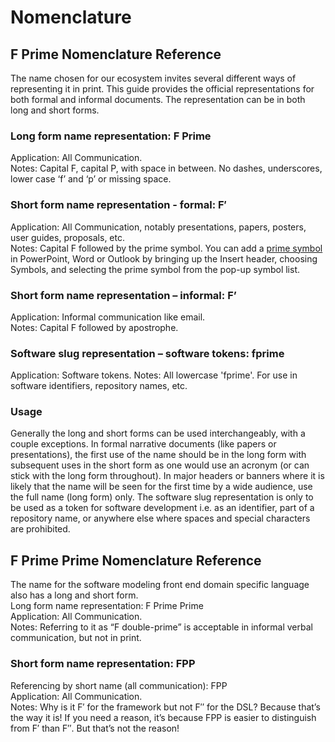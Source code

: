 # Nomenclature

## F Prime Nomenclature Reference

The name chosen for our ecosystem invites several different ways of representing it in print. This guide provides the official representations for both formal and informal documents.
The representation can be in both long and short forms.
 
### Long form name representation: F Prime
Application: All Communication.  
Notes:  Capital F, capital P, with space in between. No dashes, underscores, lower case ‘f’ and ‘p’ or missing space.
 
### Short form name representation - formal: F′
Application: All Communication, notably presentations, papers, posters, user guides, proposals, etc.  
Notes: Capital F followed by the prime symbol. You can add a [prime symbol](https://en.wikipedia.org/wiki/Prime_(symbol)) in PowerPoint, Word or Outlook by bringing up the Insert header, choosing Symbols, and selecting the prime symbol from the pop-up symbol list.
 
### Short form name representation – informal: F’
Application: Informal communication like email.  
Notes: Capital F followed by apostrophe.

### Software slug representation – software tokens: fprime
Application: Software tokens.
Notes: All lowercase 'fprime'. For use in software identifiers, repository names, etc.
 
### Usage
Generally the long and short forms can be used interchangeably, with a couple exceptions. In formal narrative documents (like papers or presentations), the first use of the name should be in the long form with subsequent uses in the short form as one would use an acronym (or can stick with the long form throughout). In major headers or banners where it is likely that the name will be seen for the first time by a wide audience, use the full name (long form) only. The software slug representation is only to be used as a token for software development i.e. as an identifier, part of a repository name, or anywhere else where spaces and special characters are prohibited.
 
## F Prime Prime Nomenclature Reference

The name for the software modeling front end domain specific language also has a long and short form.  
Long form name representation: F Prime Prime  
Application: All Communication.  
Notes: Referring to it as “F double-prime” is acceptable in informal verbal communication, but not in print.
 
### Short form name representation: FPP

Referencing by short name (all communication): FPP  
Application: All Communication.  
Notes: Why is it F′ for the framework but not F′′ for the DSL? Because that’s the way it is! If you need a reason, it’s because FPP is easier to distinguish from F′ than F′′. But that’s not the reason!
